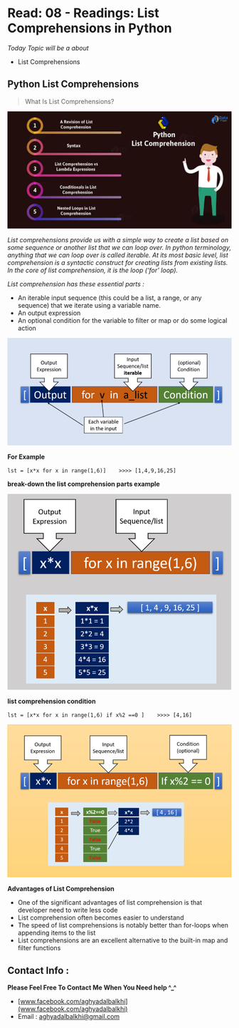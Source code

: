 # Read: 08 - Readings: List Comprehensions in Python

*Today Topic will be a about*
- List Comprehensions

## Python List Comprehensions

> What Is List Comprehensions?

![Comprehension](images/Python-List-Comprehension.jpg)

*List comprehensions provide us with a simple way to create a list based on some sequence or another list that we can loop over. In python terminology, anything that we can loop over is called iterable. At its most basic level, list comprehension is a syntactic construct for creating lists from existing lists. In the core of list comprehension, it is the loop (‘for’ loop).*

*List comprehension has these essential parts :*

- An iterable input sequence (this could be a list, a range, or any sequence) that we iterate using a variable name.
- An output expression
- An optional condition for the variable to filter or map or do some logical action

![Comprehension](images/1_T7fcl8wIqlSrO9z6WcHE1g.png)


**For Example**
```
lst = [x*x for x in range(1,6)]    >>>> [1,4,9,16,25]
```

**break-down the list comprehension parts example**

![Comprehension](images/1_JtwtZPtmguABcRkayV-WIw.png)


**list comprehension condition**

```
lst = [x*x for x in range(1,6) if x%2 ==0 ]    >>>> [4,16]
```

![Comprehension](images/1_zJ0XfN1fkWSvll2Bg8o46g.png)


**Advantages of List Comprehension**
* One of the significant advantages of list comprehension is that developer need to write less code
* List comprehension often becomes easier to understand
* The speed of list comprehensions is notably better than for-loops when appending items to the list
* List comprehensions are an excellent alternative to the built-in map and filter functions


## Contact Info : 
**Please Feel Free To Contact Me When You Need help ^_^**
* [www.facebook.com/aghyadalbalkhi](www.facebook.com/aghyadalbalkhi)
* Email : aghyadalbalkhi@gmail.com